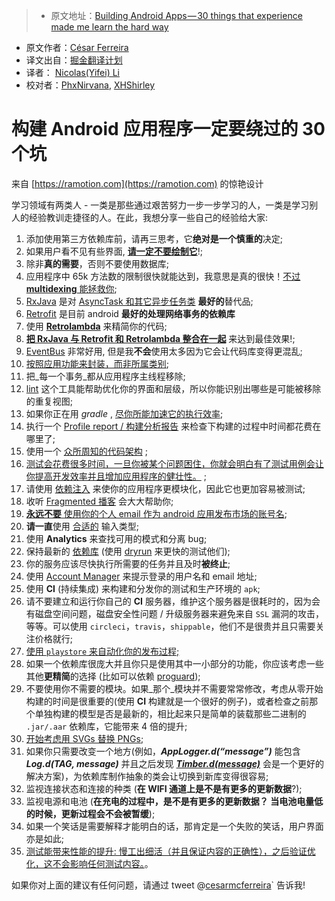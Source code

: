 > * 原文地址：[Building Android Apps — 30 things that experience made me learn the hard way](https://medium.com/@cesarmcferreira/building-android-apps-30-things-that-experience-made-me-learn-the-hard-way-313680430bf9#.6cszf7t9m)
* 原文作者：[César Ferreira](https://medium.com/@cesarmcferreira)
* 译文出自：[掘金翻译计划](https://github.com/xitu/gold-miner)
* 译者： [Nicolas(Yifei) Li](https://github.com/yifili09)
* 校对者：[PhxNirvana](https://github.com/phxnirvana), [XHShirley](https://github.com/XHShirley)

# 构建 Android 应用程序一定要绕过的 30 个坑

来自 [https://ramotion.com](https://ramotion.com) 的惊艳设计

学习领域有两类人 - 一类是那些通过艰苦努力一步一步学习的人，一类是学习别人的经验教训走捷径的人。在此，我想分享一些自己的经验给大家:







1. 添加使用第三方依赖库前，请再三思考，它**绝对是一个慎重的**决定;
2.  如果用户看不见有些界面, [**请一定不要绘制它**](http://riggaroo.co.za/optimizing-layouts-in-android-reducing-overdraw/)!;
3. 除非**真的需要**，否则不要使用数据库;
4. 应用程序中 65k 方法数的限制很快就能达到，我意思是真的很快！[不过 **multidexing** 能拯救你](https://medium.com/@rotxed/dex-skys-the-limit-no-65k-methods-is-28e6cb40cf71);
5.  [RxJava](https://github.com/ReactiveX/RxJava) 是对 [AsyncTask 和其它异步任务类](https://medium.com/swlh/party-tricks-with-rxjava-rxandroid-retrolambda-1b06ed7cd29c) **最好的**替代品;
6.  [Retrofit](http://square.github.io/retrofit/) 是目前 android **最好的处理网络事务的依赖库** 
7. 使用 [**Retrolambda**](https://medium.com/android-news/retrolambda-on-android-191cc8151f85) 来精简你的代码;
8. [**把 RxJava 与 Retrofit 和 Retrolambda 整合在一起**](https://medium.com/swlh/party-tricks-with-rxjava-rxandroid-retrolambda-1b06ed7cd29c) 来达到最佳效果!;
9. [EventBus](https://github.com/greenrobot/EventBus) 非常好用, 但是我**不会**使用太多因为它会让代码库变得更混乱;
10. [按照应用功能来封装，而非所属类别](https://medium.com/the-engineering-team/package-by-features-not-layers-2d076df1964d);
11. 把_每一个事务_都从应用程序主线程移除;
12.  [lint](http://developer.android.com/tools/help/layoutopt.html) 这个工具能帮助优化你的界面和层级，所以你能识别出哪些是可能被移除的重复视图;
13. 如果你正在用  _gradle_ , [尽你所能加速它的执行效率](https://medium.com/the-engineering-team/speeding-up-gradle-builds-619c442113cb);
14. 执行一个 [Profile report / 构建分析报告](https://medium.com/the-engineering-team/speeding-up-gradle-builds-619c442113cb) 来检查下构建的过程中时间都花费在哪里了;
15. 使用一个 [众所周知的代码架构](http://fernandocejas.com/2015/07/18/architecting-android-the-evolution/) ;
16.  [测试会花费很多时间，一旦你被某个问题困住，你就会明白有了测试用例会让你提高开发效率并且增加应用程序的健壮性。](http://stackoverflow.com/a/67500/794485) ;
17.  请使用 [依赖注入](http://fernandocejas.com/2015/04/11/tasting-dagger-2-on-android/) 来使你的应用程序更模块化，因此它也更加容易被测试;
18. 收听 [Fragmented 播客](http://fragmentedpodcast.com/) 会大大帮助你;
19. [**永远不要** 使用你的个人 email 作为 android 应用发布市场的账号名](https://www.reddit.com/r/Android/comments/2hywu9/google_play_only_one_strike_is_needed_to_ruin_you/);
20. **请一直**使用 [合适的](http://developer.android.com/training/keyboard-input/style.html) 输入类型;
21. 使用 **Analytics** 来查找可用的模式和分离 bug;
22. 保持最新的 [依赖库](http://android-arsenal.com/) (使用 [dryrun](https://github.com/cesarferreira/dryrun) 来更快的测试他们);
23. 你的服务应该尽快执行所需要的任务并且及时**被终止**;
24. 使用 [Account Manager](http://developer.android.com/reference/android/accounts/AccountManager.html) 来提示登录的用户名和 email 地址;
25. 使用 **CI** (持续集成) 来构建和分发你的测试和生产环境的 `apk`;
26. 请不要建立和运行你自己的 **CI** 服务器，维护这个服务器是很耗时的，因为会有磁盘空间问题，磁盘安全性问题 / 升级服务器来避免来自 `SSL` 漏洞的攻击，等等。可以使用 `circleci`，`travis`，`shippable`，他们不是很贵并且只需要关注价格就行;
27.  [使用 `playstore` 来自动化你的发布过程;](https://github.com/Triple-T/gradle-play-publisher)
28. 如果一个依赖库很庞大并且你只是使用其中一小部分的功能，你应该考虑一些其他**更精简**的选择 (比如可以依赖 [proguard](http://developer.android.com/tools/help/proguard.html));
29. 不要使用你不需要的模块。如果_那个_模块并不需要常常修改，考虑从零开始构建的时间是很重要的(使用 **CI** 构建就是一个很好的例子)，或者检查之前那个单独构建的模型是否是最新的，相比起来只是简单的装载那些二进制的 `.jar/.aar` 依赖库，它能带来 4 倍的提升;
30. [开始考虑用 SVGs 替换 PNGs](http://developer.android.com/tools/help/vector-asset-studio.html);
31. 如果你只需要改变一个地方(例如，**_AppLogger.d(“message”)_** 能包含 **_Log.d(TAG, message)_** 并且之后发现 [**_Timber.d(message)_**](https://github.com/JakeWharton/timber) 会是一个更好的解决方案)，为依赖库制作抽象的类会让切换到新库变得很容易;
32. 监视连接状态和连接的种类 (**在 WIFI 通道上是不是有更多的更新数据**?);
33. 监视电源和电池 (**在充电的过程中，是不是有更多的更新数据？ 当电池电量低的时候，更新过程会不会被暂缓**);
34. 如果一个笑话是需要解释才能明白的话，那肯定是一个失败的笑话，用户界面亦是如此;
35.  [测试能带来性能的提升: 慢工出细活（并且保证内容的正确性），之后验证优化，这不会影响任何测试内容。](https://twitter.com/danlew42/status/677151453476032512)。













如果你对上面的建议有任何问题，请通过 tweet @[cesarmcferreira](https://twitter.com/cesarmcferreira)` 告诉我!




